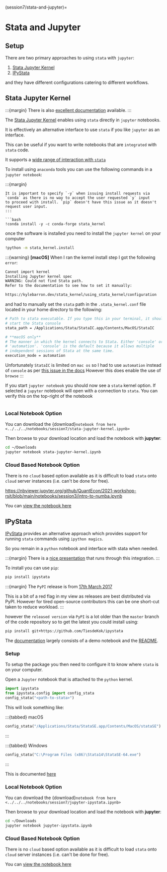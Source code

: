 (session7/stata-and-jupyter)=
# Stata and Jupyter

## Setup

There are two primary approaches to using `stata` with `jupyter`:

1. [Stata Jupyter Kernel](https://github.com/kylebarron/stata_kernel)
2. [IPyStata](https://github.com/TiesdeKok/ipystata)

and they have different configurations catering to different workflows.

## Stata Jupyter Kernel

:::{margin}
There is also [excellent documentation](https://kylebarron.dev/stata_kernel/)
available.
:::

The [Stata Jupyter Kernel](https://github.com/kylebarron/stata_kernel)
enables using `stata` directly in `jupyter` notebooks.

It is effectively an alternative interface to use `stata` if you like
`jupyter` as an interface.

This can be useful if you want to write notebooks that are `integrated`
with `stata` code.

It supports a [wide range of interaction with `stata`](https://kylebarron.dev/stata_kernel/#stata_kernel-features)

To install using `anaconda` tools you can use the following commands
in a `jupyter notebook`:

:::{margin}
```{tip}
It is important to specify `-y` when issuing install requests via
`conda` as there is no way to accept the user requested `y` input
to proceed with install. `pip` doesn't have this issue as it doesn't
request user input.
:::

```bash
!conda install -y -c conda-forge stata_kernel
```

once the software is installed you need to install the `jupyter kernel`
on your computer

```bash
!python -m stata_kernel.install
```

:::{warning}
**[macOS]** When I ran the kernel install step I got the following `error`:

```bash
Cannot import kernel
Installing Jupyter kernel spec
WARNING: Could not find Stata path.
Refer to the documentation to see how to set it manually:

https://kylebarron.dev/stata_kernel/using_stata_kernel/configuration
```

and had to manually set the `stata` path in the `.stata_kernel.conf` file located
in your home directory to the following:

```bash
# Path to stata executable. If you type this in your terminal, it should
# start the Stata console
stata_path = /Applications/Stata/StataIC.app/Contents/MacOS/StataIC

# **macOS only**
# The manner in which the kernel connects to Stata. Either 'console' or
# 'automation'. 'console' is the default because it allows multiple
# independent sessions of Stata at the same time.
execution_mode = automation
```

Unfortunately `StataIC` is limited on `mac os` so I had to use `automation`
instead of `console` as per
[this issue in the docs](https://kylebarron.dev/stata_kernel/using_stata_kernel/configuration/)
However this does enable the use of `browse`
:::

If you start `jupyter notebook` you should now see a `stata` kernel option. If selected a `jupyter`
notebook will open with a connection to `stata`. You can verify this on the top-right of the 
notebook

```{figure} img/jupyter-stata-kernel.png
```

### Local Notebook Option

You can download the {download}`notebook from here <../../../notebooks/session7/stata-jupyter-kernel.ipynb>`

Then browse to your download location and load the notebook with **jupyter**:

```bash
cd ~/Downloads
jupyter notebook stata-jupyter-kernel.ipynb
```

### Cloud Based Notebook Option

There is no `cloud` based option available as it is difficult to load `stata` onto `cloud` server
instances (i.e. can't be done for free).

https://nbviewer.jupyter.org/github/QuantEcon/2021-workshop-rsit/blob/main/notebooks/session3/intro-to-numba.ipynb

You can [view the notebook here](https://nbviewer.jupyter.org/github/QuantEcon/2021-workshop-rsit/blob/main/notebooks/session7/stata-jupyter-kernel.ipynb)


## IPyStata

[IPyStata](https://github.com/TiesdeKok/ipystata) provides an alternative
approach which provides support for running `stata` commands using `ipython magics`.

So you remain in a `python` notebook and interface with stata when needed.

:::{margin}
There is a [nice presentation](http://fmwww.bc.edu/repec/chic2016/chicago16_dekok.pdf)
that runs through this integration.
:::

To install you can use `pip`:

```bash
pip install ipystata
```

:::{margin}
The `PyPI` release is from [17th March 2017](https://pypi.org/project/ipystata/#history)

This is a bit of a red flag in my view as releases are best distributed via PyPI.
However for tired open-source contributors this can be one short-cut taken to reduce workload.
:::

however the `released version` via `PyPI` is a lot older than the `master` branch of the code repository
so to get the latest you could install using:

```bash
pip install git+https://github.com/TiesdeKok/ipystata
```

The [documentation](https://nbviewer.jupyter.org/github/TiesdeKok/ipystata/blob/master/ipystata/Example.ipynb)
largely consists of a demo notebook and the [README](https://github.com/TiesdeKok/ipystata/blob/master/README.md).

### Setup

To setup the package you then need to configure it to know where `stata` is on your computer.

Open a `Jupyter` notebook that is attached to the `python` kernel.

```python
import ipystata
from ipystata.config import config_stata
config_stata("<path-to-stata>")
```

This will look something like:

:::{tabbed} macOS
```python
config_stata("/Applications/Stata/StataSE.app/Contents/MacOS/stataSE")
```
:::

:::{tabbed} Windows
```python
config_stata("C:\Program Files (x86)\Stata14\StataSE-64.exe")
```

:::

This is documented [here](https://github.com/TiesdeKok/ipystata#set-installation-directory-for-stata)

### Local Notebook Option

You can download the {download}`notebook from here <../../../notebooks/session7/jupyter-ipystata.ipynb>`

Then browse to your download location and load the notebook with **jupyter**:

```bash
cd ~/Downloads
jupyter notebook jupyter-ipystata.ipynb
```

### Cloud Based Notebook Option

There is no `cloud` based option available as it is difficult to load `stata` onto `cloud` server
instances (i.e. can't be done for free).

You can [view the notebook here](https://nbviewer.jupyter.org/github/QuantEcon/2021-workshop-rsit/blob/main/notebooks/session7/jupyter-ipystata.ipynb)